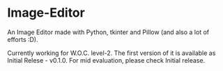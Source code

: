 # Image-Editor
An Image Editor made with Python, tkinter and Pillow (and also a lot of efforts :D).

Currently working for W.O.C. level-2.
The first version of it is available as Initial Relese - v0.1.0.
For mid evaluation, please check Initial release.
